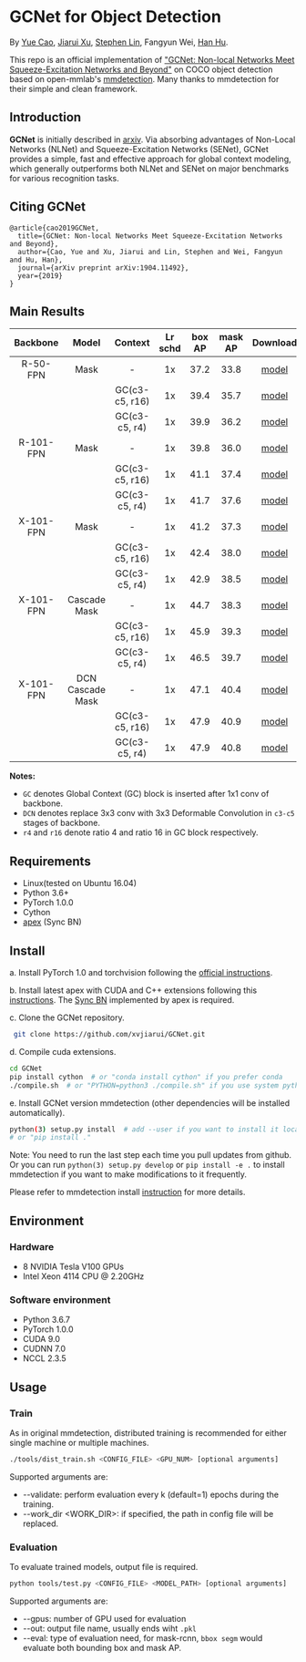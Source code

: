 # GCNet for Object Detection

By [Yue Cao](http://yue-cao.me), [Jiarui Xu](http://jerryxu.net), [Stephen Lin](https://scholar.google.com/citations?user=c3PYmxUAAAAJ&hl=en), Fangyun Wei, [Han Hu](https://sites.google.com/site/hanhushomepage/).

This repo is an official implementation of ["GCNet: Non-local Networks Meet Squeeze-Excitation Networks and Beyond"](https://arxiv.org/abs/1904.11492) on COCO object detection based on open-mmlab's [mmdetection](https://github.com/open-mmlab/mmdetection).
Many thanks to mmdetection for their simple and clean framework.

## Introduction

**GCNet** is initially described in [arxiv](https://arxiv.org/abs/1904.11492). Via absorbing advantages of Non-Local Networks (NLNet) and Squeeze-Excitation Networks (SENet),  GCNet provides a simple, fast and effective approach for global context modeling, which generally outperforms both NLNet and SENet on major benchmarks for various recognition tasks.

## Citing GCNet

```
@article{cao2019GCNet,
  title={GCNet: Non-local Networks Meet Squeeze-Excitation Networks and Beyond},
  author={Cao, Yue and Xu, Jiarui and Lin, Stephen and Wei, Fangyun and Hu, Han},
  journal={arXiv preprint arXiv:1904.11492},
  year={2019}
}
```

## Main Results

| Backbone  |      Model       |    Context     | Lr schd | box AP | mask AP | Download  |
| :-------: | :--------------: | :------------: | :-----: | :----: | :-----: | :-------: |
| R-50-FPN  |       Mask       |       -        |   1x    |  37.2  |  33.8   | [model](https://1drv.ms/f/s!AkEXj14LxwVpcEkPyk8YWZVm9fo) |
|           |                  | GC(c3-c5, r16) |   1x    |  39.4  |  35.7   | [model](https://1drv.ms/f/s!AkEXj14LxwVpbSe8MYcjXToB090) |
|           |                  | GC(c3-c5, r4)  |   1x    |  39.9  |  36.2   | [model](https://1drv.ms/f/s!AkEXj14LxwVpaiEOLB67my2og3c) |
| R-101-FPN |       Mask       |       -        |   1x    |  39.8  |  36.0   | [model](https://1drv.ms/f/s!AkEXj14LxwVpcTx0JnBi1tuK4KU) |
|           |                  | GC(c3-c5, r16) |   1x    |  41.1  |  37.4   | [model](https://1drv.ms/f/s!AkEXj14LxwVpbqlp5GGBiZsoVaU) |
|           |                  | GC(c3-c5, r4)  |   1x    |  41.7  |  37.6   | [model](https://1drv.ms/f/s!AkEXj14LxwVpa-WTFi9kcyuWB8I) |
| X-101-FPN |       Mask       |       -        |   1x    |  41.2  |  37.3   | [model](https://1drv.ms/f/s!AkEXj14LxwVpcgwQlf8ok6IZahc) |
|           |                  | GC(c3-c5, r16) |   1x    |  42.4  |  38.0   | [model](https://1drv.ms/f/s!AkEXj14LxwVpb_4H8Q_bsmHZP7c) |
|           |                  | GC(c3-c5, r4)  |   1x    |  42.9  |  38.5   | [model](https://1drv.ms/f/s!AkEXj14LxwVpbLZR1Wu2JjMNyW0) |
| X-101-FPN |   Cascade Mask   |       -        |   1x    |  44.7  |  38.3   | [model](https://1drv.ms/f/s!Ak5O6Kz9hYOghnGJIdfM2fWlBsMR) |
|           |                  | GC(c3-c5, r16) |   1x    |  45.9  |  39.3   | [model](https://1drv.ms/f/s!Ak5O6Kz9hYOghm7gwd5yd4ZX-Dub) |
|           |                  | GC(c3-c5, r4)  |   1x    |  46.5  |  39.7   | [model](https://1drv.ms/f/s!Ak5O6Kz9hYOghk9roKJSNNpJGGsE) |
| X-101-FPN | DCN Cascade Mask |       -        |   1x    |  47.1  |  40.4   | [model](https://1drv.ms/f/s!Ak5O6Kz9hYOghmw3k3L6SbKl84Ex) |
|           |                  | GC(c3-c5, r16) |   1x    |  47.9  |  40.9   | [model](https://1drv.ms/f/s!Ak5O6Kz9hYOghm98OS64BAt0ZuOo) |
|           |                  | GC(c3-c5, r4)  |   1x    |  47.9  |  40.8   | [model](https://1drv.ms/f/s!Ak5O6Kz9hYOghlHmLvwSeF43ZISq) |

**Notes:**

- `GC` denotes Global Context (GC) block is inserted after 1x1 conv of backbone. 
- `DCN` denotes replace 3x3 conv with 3x3 Deformable Convolution in `c3-c5` stages of backbone.
- `r4` and `r16` denote ratio 4 and ratio 16 in GC block respectively. 

## Requirements

- Linux(tested on Ubuntu 16.04)
- Python 3.6+
- PyTorch 1.0.0
- Cython
- [apex](https://github.com/NVIDIA/apex) (Sync BN)

## Install

a. Install PyTorch 1.0 and torchvision following the [official instructions](https://pytorch.org/).

b. Install latest apex with CUDA and C++ extensions following this [instructions](https://github.com/NVIDIA/apex#quick-start). 
The [Sync BN](https://nvidia.github.io/apex/parallel.html#apex.parallel.SyncBatchNorm) implemented by apex is required.

c. Clone the GCNet repository. 

```bash
 git clone https://github.com/xvjiarui/GCNet.git 
```

d. Compile cuda extensions.

```bash
cd GCNet
pip install cython  # or "conda install cython" if you prefer conda
./compile.sh  # or "PYTHON=python3 ./compile.sh" if you use system python3 without virtual environments
```

e. Install GCNet version mmdetection (other dependencies will be installed automatically).

```bash
python(3) setup.py install  # add --user if you want to install it locally
# or "pip install ."
```

Note: You need to run the last step each time you pull updates from github. 
Or you can run `python(3) setup.py develop` or `pip install -e .` to install mmdetection if you want to make modifications to it frequently.

Please refer to mmdetection install [instruction](https://github.com/open-mmlab/mmdetection/blob/master/INSTALL.md) for more details.

## Environment

### Hardware

- 8 NVIDIA Tesla V100 GPUs
- Intel Xeon 4114 CPU @ 2.20GHz

### Software environment

- Python 3.6.7
- PyTorch 1.0.0
- CUDA 9.0
- CUDNN 7.0
- NCCL 2.3.5

## Usage

### Train

As in original mmdetection, distributed training is recommended for either single machine or multiple machines.

```bash
./tools/dist_train.sh <CONFIG_FILE> <GPU_NUM> [optional arguments]
```

Supported arguments are:

- --validate: perform evaluation every k (default=1) epochs during the training.
- --work_dir <WORK_DIR>: if specified, the path in config file will be replaced.

### Evaluation

To evaluate trained models, output file is required.

```bash
python tools/test.py <CONFIG_FILE> <MODEL_PATH> [optional arguments]
```

Supported arguments are:

- --gpus: number of GPU used for evaluation
- --out: output file name, usually ends wiht `.pkl`
- --eval: type of evaluation need, for mask-rcnn, `bbox segm` would evaluate both bounding box and mask AP. 
